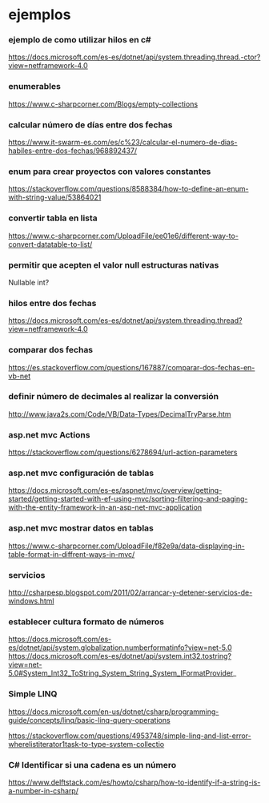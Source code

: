 # ejemplos

### ejemplo de como utilizar hilos en c#
https://docs.microsoft.com/es-es/dotnet/api/system.threading.thread.-ctor?view=netframework-4.0

### enumerables
https://www.c-sharpcorner.com/Blogs/empty-collections

### calcular número de días entre dos fechas
https://www.it-swarm-es.com/es/c%23/calcular-el-numero-de-dias-habiles-entre-dos-fechas/968892437/

### enum para crear proyectos con valores constantes
https://stackoverflow.com/questions/8588384/how-to-define-an-enum-with-string-value/53864021

### convertir tabla en lista
https://www.c-sharpcorner.com/UploadFile/ee01e6/different-way-to-convert-datatable-to-list/

### permitir que acepten el valor null estructuras nativas
Nullable<int>
int?

### hilos entre dos fechas
https://docs.microsoft.com/es-es/dotnet/api/system.threading.thread?view=netframework-4.0

### comparar dos fechas
https://es.stackoverflow.com/questions/167887/comparar-dos-fechas-en-vb-net

### definir número de decimales al realizar la conversión
http://www.java2s.com/Code/VB/Data-Types/DecimalTryParse.htm

### asp.net mvc Actions
https://stackoverflow.com/questions/6278694/url-action-parameters

### asp.net mvc configuración de tablas
https://docs.microsoft.com/es-es/aspnet/mvc/overview/getting-started/getting-started-with-ef-using-mvc/sorting-filtering-and-paging-with-the-entity-framework-in-an-asp-net-mvc-application


### asp.net mvc mostrar datos en tablas
https://www.c-sharpcorner.com/UploadFile/f82e9a/data-displaying-in-table-format-in-diffrent-ways-in-mvc/

### servicios
http://csharpesp.blogspot.com/2011/02/arrancar-y-detener-servicios-de-windows.html

### establecer cultura formato de números
https://docs.microsoft.com/es-es/dotnet/api/system.globalization.numberformatinfo?view=net-5.0
https://docs.microsoft.com/es-es/dotnet/api/system.int32.tostring?view=net-5.0#System_Int32_ToString_System_String_System_IFormatProvider_


### Simple LINQ 
https://docs.microsoft.com/en-us/dotnet/csharp/programming-guide/concepts/linq/basic-linq-query-operations

https://stackoverflow.com/questions/4953748/simple-linq-and-list-error-wherelistiterator1task-to-type-system-collectio

### C# Identificar si una cadena es un número
https://www.delftstack.com/es/howto/csharp/how-to-identify-if-a-string-is-a-number-in-csharp/